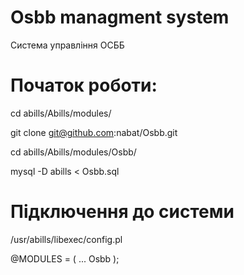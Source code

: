 # Osbb managment system

Система управління ОСББ


# Початок роботи:

 cd abills/Abills/modules/
 
 git clone git@github.com:nabat/Osbb.git
 
 cd abills/Abills/modules/Osbb/
 
 mysql -D abills < Osbb.sql

# Підключення до системи

  /usr/abills/libexec/config.pl
  
  @MODULES = (
   ...
   Osbb
  );
